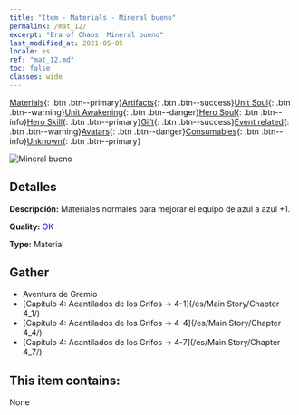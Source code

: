 ```yaml
---
title: "Item - Materials - Mineral bueno"
permalink: /mat_12/
excerpt: "Era of Chaos  Mineral bueno"
last_modified_at: 2021-05-05
locale: es
ref: "mat_12.md"
toc: false
classes: wide
---
```

 [Materials](/ItemsES/){: .btn .btn--primary}[Artifacts](/ItemsES/Artifacts/){: .btn .btn--success}[Unit Soul](/ItemsES/UnitSoul/){: .btn .btn--warning}[Unit Awakening](/ItemsES/UnitAwakening/){: .btn .btn--danger}[Hero Soul](/ItemsES/HeroSoul/){: .btn .btn--info}[Hero Skill](/ItemsES/HeroSkill/){: .btn .btn--primary}[Gift](/ItemsES/Gift/){: .btn .btn--success}[Event related](/ItemsES/Events/){: .btn .btn--warning}[Avatars](/ItemsES/Avatars/){: .btn .btn--danger}[Consumables](/ItemsES/Consumables/){: .btn .btn--info}[Unknown](/ItemsES/Unknown/){: .btn .btn--primary}

 ![Mineral bueno](/images/t/i_cailiao_kuangshi1.png)

## Detalles
 **Descripción:** Materiales normales para mejorar el equipo de azul a azul +1.

 **Quality:** <span style="color: #0000CD">OK</span>

 **Type:** Material

## Gather

*    Aventura de Gremio 
*    [Capítulo 4: Acantilados de los Grifos -> 4-1](/es/Main Story/Chapter 4_1/) 
*    [Capítulo 4: Acantilados de los Grifos -> 4-4](/es/Main Story/Chapter 4_4/) 
*    [Capítulo 4: Acantilados de los Grifos -> 4-7](/es/Main Story/Chapter 4_7/) 

## This item contains:

  None

